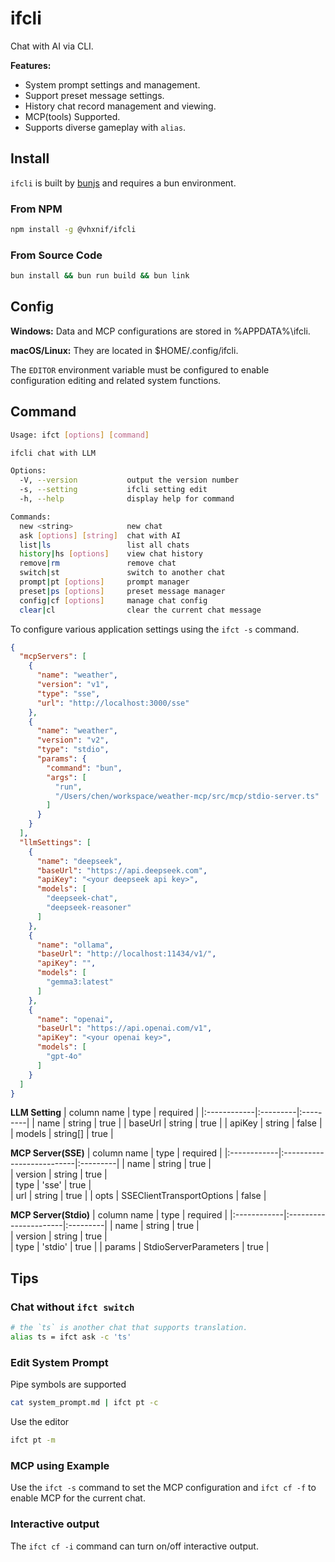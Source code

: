 # ifcli

Chat with AI via CLI.

**Features:**

- System prompt settings and management.
- Support preset message settings.
- History chat record management and viewing.
- MCP(tools) Supported.
- Supports diverse gameplay with `alias`.

## Install

`ifcli` is built by [bunjs](https://bun.sh/) and requires a bun environment.

### From NPM

```bash
npm install -g @vhxnif/ifcli
```

### From Source Code

```bash
bun install && bun run build && bun link
```

## Config

**Windows:** Data and MCP configurations are stored in %APPDATA%\ifcli.

**macOS/Linux:** They are located in $HOME/.config/ifcli.

The `EDITOR` environment variable must be configured to enable configuration editing and related system functions.

## Command

```bash
Usage: ifct [options] [command]

ifcli chat with LLM

Options:
  -V, --version           output the version number
  -s, --setting           ifcli setting edit
  -h, --help              display help for command

Commands:
  new <string>            new chat
  ask [options] [string]  chat with AI
  list|ls                 list all chats
  history|hs [options]    view chat history
  remove|rm               remove chat
  switch|st               switch to another chat
  prompt|pt [options]     prompt manager
  preset|ps [options]     preset message manager
  config|cf [options]     manage chat config
  clear|cl                clear the current chat message
```

To configure various application settings using the `ifct -s` command.

```json
{
  "mcpServers": [
    {
      "name": "weather",
      "version": "v1",
      "type": "sse",
      "url": "http://localhost:3000/sse"
    },
    {
      "name": "weather",
      "version": "v2",
      "type": "stdio",
      "params": {
        "command": "bun",
        "args": [
          "run",
          "/Users/chen/workspace/weather-mcp/src/mcp/stdio-server.ts"
        ]
      }
    }
  ],
  "llmSettings": [
    {
      "name": "deepseek",
      "baseUrl": "https://api.deepseek.com",
      "apiKey": "<your deepseek api key>",
      "models": [
        "deepseek-chat",
        "deepseek-reasoner"
      ]
    },
    {
      "name": "ollama",
      "baseUrl": "http://localhost:11434/v1/",
      "apiKey": "",
      "models": [
        "gemma3:latest"
      ]
    },
    {
      "name": "openai",
      "baseUrl": "https://api.openai.com/v1",
      "apiKey": "<your openai key>",
      "models": [
        "gpt-4o"
      ]
    }
  ]
}

```

**LLM Setting**
| column name | type     | required | 
|:------------|:---------|:---------|
| name        | string   | true     |
| baseUrl     | string   | true     |
| apiKey      | string   | false    |
| models      | string[] | true     |


**MCP Server(SSE)**
| column name | type                      | required | 
|:------------|:--------------------------|:---------|
| name        | string                    | true     |  
| version     | string                    | true     |  
| type        | 'sse'                     | true     |  
| url         | string                    | true     | 
| opts        | SSEClientTransportOptions | false    |

**MCP Server(Stdio)**
| column name | type                  | required | 
|:------------|:----------------------|:---------|
| name        | string                | true     |  
| version     | string                | true     |  
| type        | 'stdio'               | true     | 
| params      | StdioServerParameters | true     |

## Tips

### Chat without `ifct switch`

```bash
# the `ts` is another chat that supports translation.
alias ts = ifct ask -c 'ts'
```

### Edit System Prompt

Pipe symbols are supported

```bash
cat system_prompt.md | ifct pt -c
```

Use the editor

```bash
ifct pt -m
```

### MCP using Example

Use the `ifct -s` command to set the MCP configuration and `ifct cf -f` to enable MCP for the current chat.

### Interactive output

The `ifct cf -i` command can turn on/off interactive output.
